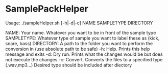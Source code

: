 # SamplePackHelper
Usage: ./sampleHelper.sh [-h|-d|-c] NAME SAMPLETYPE DIRECTORY

NAME: Your name. Whatever you want to be in front of the sample type
SAMPLETYPE: Whatever type of sample you want to label these as (kick, snare, bass)
DIRECTORY: A path to the folder you want to perform the conversion in (use absolute path to be safe)
   -h: Help. Prints this help message and exits
   -d: Dry run. Prints what the changes would be but does not execute the changes
   -c: Convert. Converts the files to a specified type (.wav,mp3...) Desired type should be included after diectory
